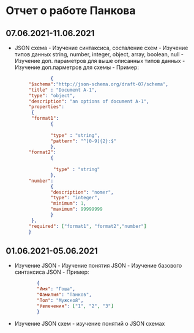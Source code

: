 # Отчет о работе Панкова

## 07.06.2021-11.06.2021

- JSON схема
        - Изучение синтаксиса, состаление схем
        - Изучение типов данных string, number, integer, object, array, boolean, null
        - Изучение доп. параметров для выше описанных типов данных
        - Изучение доп.парметров для схемы
        - Пример:

   ``` json
                {
        "$schema":"http://json-schema.org/draft-07/schema",
        "title" : "Document A-1",
        "type": "object",
        "description": "an options of document A-1",
        "properties": 
         {
         "format1":
                {
            
                "type" : "string",
                "pattern": "^[0-9]{2}:$"
                },
        "format2":
                {
            
                 "type" : "string"
                },
        "number":
                {
                "description": "nomer",
                "type": "integer",
                "minimum": 1,
                "maximum": 99999999
                }
         },
        "required": ["format1", "format2","number"]
        }

   ```

## 01.06.2021-05.06.2021

- Изучение JSON
        - Изучение понятия JSON
        - Изучение базового синтаксиса JSON
        - Пример:

    ``` json
            {
            "Имя": "Гоша",
            "Фамилия": "Панков",
            "Пол": "Мужской",
            "Увлечения": ["1", "2", "3"]
            }
    ```

- Изучение JSON схем
        - изучение понятий о JSON схемах
